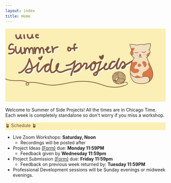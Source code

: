```yaml
---
layout: index
title: Home
---
```

<style>
.highlight { 
    background-color: #fcefb5;
    color: #784228;
}
</style>

![SOSP banner image](assets/banner.jpg)

Welcome to Summer of Side Projects! All the times are in Chicago Time. Each week is completely standalone so don't worry if you miss a workshop.

<div class="highlight">🪴 Schedule 🪴</div>

- Live Zoom Workshops: **Saturday, Noon**
  - Recordings will be posted after
- Project Ideas <a href = "https://docs.google.com/forms/d/e/1FAIpQLSdUIAry6XOclhcnFsN3ChcFL6guEWCascS0TF6lo27Rw-jczw/viewform">(Form)</a> due: **Monday 11:59PM**
  - Feedback given by **Wednesday 11:59pm**
- Project Submission <a href = "https://forms.gle/4ePKapdZFMnYaxae7">(Form)</a> due: **Friday 11:59pm**
  - Feedback on previous week returned by: **Tuesday 11:59PM**
- Professional Development sessions will be Sunday evenings or midweek evenings.
